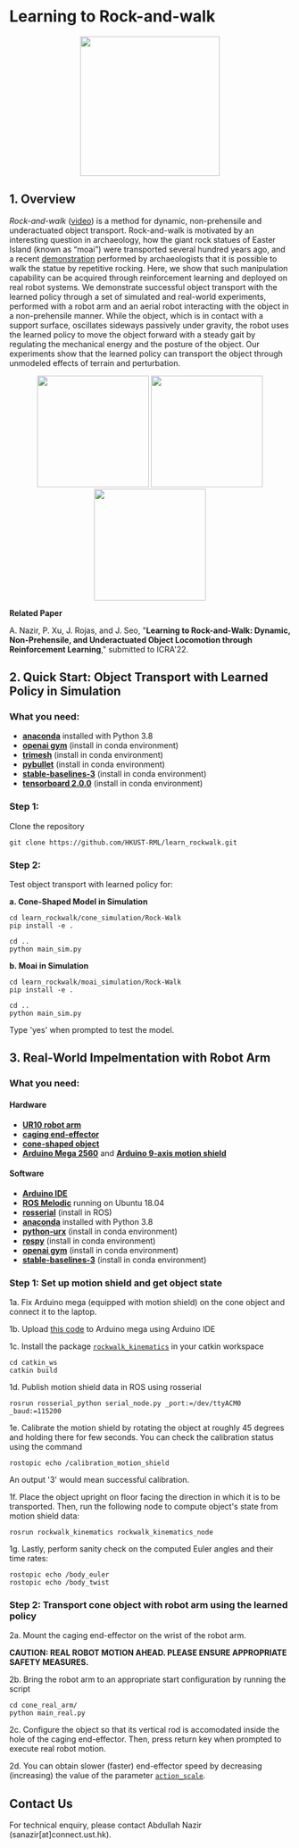 # Learning to Rock-and-walk

<p align="center">
  <img height="250" src="https://github.com/HKUST-RML/learn_rockwalk/blob/main/media/moai_rviz_standard.gif">
</p>

## 1. Overview
 *Rock-and-walk* ([video](https://youtu.be/yyURupLXQjk)) is a method for dynamic, non-prehensile and underactuated object transport. Rock-and-walk is motivated by an interesting question in archaeology, how the giant rock statues of Easter Island (known as “moai”) were transported several hundred years ago, and a recent [demonstration](https://www.youtube.com/watch?v=J5YR0uqPAI8&ab_channel=NationalGeographic) performed by archaeologists that it is possible to walk the statue by repetitive rocking. Here, we show that such manipulation capability can be acquired through reinforcement learning and deployed on real robot systems. We demonstrate successful object transport with the learned policy through a set of simulated and real-world experiments, performed with a robot arm and an aerial robot interacting with the object in a non-prehensile manner. While the object, which is in contact with a support surface, oscillates sideways passively under gravity, the robot uses the learned policy to move the object forward with a steady gait by regulating the mechanical energy and the posture of the object. Our experiments show that the learned policy can transport the object through unmodeled effects of terrain and perturbation.

<!-- This repository contains implementation codes of robotic ***rock-and-walk*** **manipulation** ([**video**](https://youtu.be/yyURupLXQjk)) for dynamic and non-prehensile object transport. The object, which is in contact with an environmental surface, is basically manipulated to rock from side to side about the contact point iteratively by the robot system. In the meantime, the passive dynamics due to gravity enables the object to roll along a zigzag path that leads to a forward walk. Rock-and-walk is a special-purpose method that enables the transport of a certain class of objects, which are too large and heavy to apply other primary methods such as grasping- or pushing-based operations. 
Our work is motivated by an interesting question in archaeology, how the giant rock statues of Easter Island (known as “moai”) were transported several hundred years ago, and a recent [demonstration](https://www.youtube.com/watch?v=J5YR0uqPAI8&ab_channel=NationalGeographic) performed by archaeologists that it is possible to walk the statue by iterative rocking. 

Our implementation employs a feedback control strategy for sustainable rock-and-walk gaiting through the effective regulation of the object’s energy and posture in multiple robotic settings: **caging-based single-arm manipulation**, **cable-driven dual-arm manipulation**, and **aerial manipulation**. -->

<!-- <p align="center">
  <img height="150" src="https://github.com/HKUST-RML/rockwalk/blob/master/media/caging_rockwalk.gif">
  <img height="150" src="https://github.com/HKUST-RML/rockwalk/blob/master/media/cable_rockwalk.gif">
  <img height="150" src="https://github.com/HKUST-RML/rockwalk/blob/master/media/aerial_rockwalk.gif">
</p> -->

<p align="center">
  <img height="200" src="https://github.com/HKUST-RML/learn_rockwalk/blob/main/media/cone_rviz_standard.gif">
  <img height="200" src="https://github.com/HKUST-RML/learn_rockwalk/blob/main/media/cone_real_arm.gif">
  <img height="200" src="https://github.com/HKUST-RML/learn_rockwalk/blob/main/media/cone_real_aerial.gif">
</p>

**Related Paper**

A. Nazir, P. Xu, J. Rojas, and J. Seo, "**Learning to Rock-and-Walk: Dynamic, Non-Prehensile, and Underactuated Object Locomotion through Reinforcement Learning**," submitted to ICRA'22.
<!-- 2. A. Nazir and J. Seo, "[**Passive Dynamic Object Locomotion by Rocking and Walking Manipulation**](https://ieeexplore.ieee.org/document/8794163)," 2019 International Conference on Robotics and Automation (ICRA), Montreal, QC, Canada, 2019, pp. 7926-7932, doi: 10.1109/ICRA.2019.8794163. -->




<!--[**Full Video Link**](https://drive.google.com/file/d/1Nx8kZgXvVKMN7lSgfyp2BvnqaPJYh2qx/view?usp=sharing)-->

<!--![](https://github.com/HKUST-RML/rockwalk/blob/master/media/intro_photo_github_new-01.png)-->



## 2. Quick Start: Object Transport with Learned Policy in Simulation

### What you need:
* [**anaconda**](https://www.anaconda.com/products/individual) installed with Python 3.8
* [**openai gym**](https://gym.openai.com/docs/) (install in conda environment)
* [**trimesh**](https://github.com/mikedh/trimesh) (install in conda environment)
* [**pybullet**](https://pypi.org/project/pybullet/) (install in conda environment)
* [**stable-baselines-3**](https://stable-baselines3.readthedocs.io/en/master/guide/install.html) (install in conda environment)
* [**tensorboard 2.0.0**](https://pypi.org/project/tensorboard/) (install in conda environment)


### Step 1:

Clone the repository
```
git clone https://github.com/HKUST-RML/learn_rockwalk.git
```

### Step 2:
Test object transport with learned policy for:

**a. Cone-Shaped Model in Simulation**
```
cd learn_rockwalk/cone_simulation/Rock-Walk
pip install -e .

cd ..
python main_sim.py
```

**b. Moai in Simulation**
```
cd learn_rockwalk/moai_simulation/Rock-Walk
pip install -e .

cd ..
python main_sim.py
```
Type 'yes' when prompted to test the model.


## 3. Real-World Impelmentation with Robot Arm

### What you need:

#### Hardware
* [**UR10 robot arm**](https://www.universal-robots.com/products/ur10-robot/)
* [**caging end-effector**](https://github.com/HKUST-RML/learn_rockwalk/blob/main/cone_real_arm/CAD%20models/caging_end_effector.stl)
* [**cone-shaped object**](https://github.com/HKUST-RML/learn_rockwalk/blob/main/cone_real_arm/CAD%20models/cone.stl)
* [**Arduino Mega 2560**](https://store.arduino.cc/usa/mega-2560-r3) and [**Arduino 9-axis motion shield**](https://store.arduino.cc/usa/9-axis-motion-shield)

#### Software
* [**Arduino IDE**](https://www.arduino.cc/en/software)
* [**ROS Melodic**](https://www.ros.org/) running on Ubuntu 18.04
* [**rosserial**](http://wiki.ros.org/rosserial) (install in ROS)
* [**anaconda**](https://www.anaconda.com/products/individual) installed with Python 3.8
* [**python-urx**](https://github.com/SintefManufacturing/python-urx) (install in conda environment)
* [**rospy**](https://anaconda.org/conda-forge/ros-rospy) (install in conda environment)
* [**openai gym**](https://gym.openai.com/docs/) (install in conda environment)
* [**stable-baselines-3**](https://stable-baselines3.readthedocs.io/en/master/guide/install.html) (install in conda environment)




### Step 1: Set up motion shield and get object state

1a. Fix Arduino mega (equipped with motion shield) on the cone object and connect it to the laptop.

1b. Upload [this code](https://github.com/HKUST-RML/learn_rockwalk/blob/main/cone_real_arm/rockwalk_kinematics/arduino/motion_shield_output/motion_shield_output.ino) to Arduino mega using Arduino IDE

1c. Install the package [`rockwalk_kinematics`](https://github.com/HKUST-RML/learn_rockwalk/tree/main/cone_real_arm/rockwalk_kinematics) in your catkin workspace
```
cd catkin_ws
catkin build
````

1d. Publish motion shield data in ROS using rosserial
```
rosrun rosserial_python serial_node.py _port:=/dev/ttyACM0 _baud:=115200
```

1e. Calibrate the motion shield by rotating the object at roughly 45 degrees and holding there for few seconds. You can check the calibration status using the command
```
rostopic echo /calibration_motion_shield
```
An output '3' would mean successful calibration.


1f. Place the object upright on floor facing the direction in which it is to be transported. Then, run the following node to compute object's state from motion shield data:
```
rosrun rockwalk_kinematics rockwalk_kinematics_node
```

1g. Lastly, perform sanity check on the computed Euler angles and their time rates:
```
rostopic echo /body_euler
rostopic echo /body_twist
```


### Step 2: Transport cone object with robot arm using the learned policy

2a. Mount the caging end-effector on the wrist of the robot arm.

**CAUTION: REAL ROBOT MOTION AHEAD. PLEASE ENSURE APPROPRIATE SAFETY MEASURES.**

2b. Bring the robot arm to an appropriate start configuration by running the script
```
cd cone_real_arm/
python main_real.py
```


2c. Configure the object so that its vertical rod is accomodated inside the hole of the caging end-effector. Then, press return key when prompted to execute real robot motion.

2d. You can obtain slower (faster) end-effector speed by decreasing (increasing) the value of the parameter [`action_scale`](https://github.com/HKUST-RML/learn_rockwalk/blob/df795b96b58abc1b06c68d704469cdba4d71c354/cone_real_arm/main_real.py#L77).













<!-- ### 2.1 Hardware
* [**Arduino Mega 2560**](https://store.arduino.cc/usa/mega-2560-r3) equipped with [**Arduino 9 Axis Motion Shield**](https://store.arduino.cc/usa/9-axis-motion-shield)
* [**Universal Robot UR10 Robot Arm**](https://www.universal-robots.com/products/ur10-robot/)


### 2.2 Software
* [**Matlab**](https://www.mathworks.com/products/matlab.html) for object's passive dynamics simulation
* [**ROS Kinetic**](https://www.ros.org/) running on [**Ubuntu 16.04**](http://releases.ubuntu.com/16.04/) for real implementation of rock-and-walk
* [**python-urx**](https://github.com/SintefManufacturing/python-urx) for UR10 robot arm control
* [**rosserial**](http://wiki.ros.org/rosserial) to acquire data from Arduino 9 Axis Motion Shield
* [**teleop_twist_keyboard**](https://github.com/ros-teleop/teleop_twist_keyboard) to perform teleoperated rock-and-walk on a treadmill


## 3. Usage

### 3.1 Repository Organization and Installation
The following provides a brief description of each folder contained in this repository
```
1. /aerial_manipulation: contains ROS packages for rock-and-walk implementation with a quadrotor using mocap
2. /cad_models: contains .stl files for the object models used in the experiments
3. /rockwalk_kinematics: ROS package to acquire data from motion shield and process to obtain object state as it rolls without slipping
4. /rockwalk_ur10_control: ROS package to implement rock-and-walk in a single- or dual-arm setting using Arduino-MotionShield mounted on the object
5. /simulation: Matlab codes for passive dynamic simulation of object rolling on ground with its control point fixed
6. /simulation_rviz: ROS package to visualize passive dynamic simulation in RViz
```
To install ROS packages, first downloaded them into your catkin workspace and then run `catkin build` command from [**catkin_tools**](https://catkin-tools.readthedocs.io/en/latest/installing.html). Matlab scripts can be executed directly in Matlab.


### 3.2 Passive Dynamics Simulation

Our Matlab implementation computes passive dynamics of the object, modeled as an oblique-cone that has a circular base and a vertical rod attached to it, as it rolls without slipping on a flat surface. Our dynamic formulation only considers the center of mass of the object, while ignoring its moment of inertia. The motion of the object is visualized in [**RViz**](http://wiki.ros.org/rviz).

To obtain and solve the dynamic model in Matlab
```
>> cd simulation/
>> rolling_disk_eom.m
>> fixed_apex_sim.m
```
Parmeters for the oblique-cone model can be altered in the `simulation/cone_parameters.m` file. To visualize the simulation in RViz
```
roslaunch simulation_rviz fixed_apex.launch
```

<p align="center">
  <img width="40%" src="https://github.com/HKUST-RML/rockwalk/blob/master/media/rviz_simulation.gif">
</p>


### 3.3 Rock-and-Walk by Single- and Dual-Arm Manipulation

First, publish motion shield data in ROS using rosserial. Then calibrate the motion shield and use the output to compute object state:
```
rosrun rosserial_python serial_node.py _port:=/dev/ttyACM0 _baud:=115200
***calibrate motion sheild***
rosrun rockwalk_kinematics rockwalk_kinematics_node
```

Then run the following nodes to implement rock-and-walk in a single-arm setting with a caging end-effector, or, in a dual-arm setting with cables:

```
rosrun rockwalk_ur10_control single_arm_caging_labfloor_rockwalk
rosrun rockwalk_ur10_control dual_arm_cable_labfloor_rockwalk
```


### 3.4 Rock-and-Walk by Aerial Manipulation
Detailed instructions on executing rock-and-walk using a quadrotor equipped with a caging end-effector can be found in `aerial_manipulation/README.md`. Note our current implementation with quadrotor requires motion capture system to obtain state of both the quadrotor and the object.
 -->


## Contact Us
For technical enquiry, please contact Abdullah Nazir (sanazir[at]connect.ust.hk).
